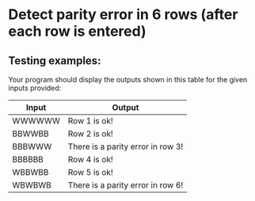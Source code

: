 # Detect parity error in 6 rows (after each row is entered)

## Testing examples:

Your program should display the outputs shown in this table for the given
inputs provided:

| Input  | Output                            |
| ------ | --------------------------------- |
| WWWWWW | Row 1 is ok!                      |
| BBWWBB | Row 2 is ok!                      |
| BBBWWW | There is a parity error in row 3! |
| BBBBBB | Row 4 is ok!                      |
| WBBWBB | Row 5 is ok!                      |
| WBWBWB | There is a parity error in row 6! |
